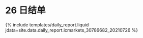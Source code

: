 # 26 日结单

{% include  templates/daily_report.liquid jdata=site.data.daily_report.icmarkets_30786682_20210726 %}